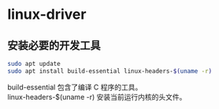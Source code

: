 # linux-driver

## 安装必要的开发工具
```bash
sudo apt update
sudo apt install build-essential linux-headers-$(uname -r)
```
build-essential 包含了编译 C 程序的工具。  
linux-headers-$(uname -r) 安装当前运行内核的头文件。  
